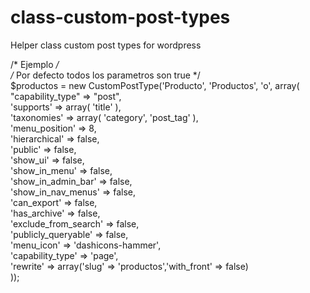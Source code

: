 # class-custom-post-types
Helper class custom post types for wordpress<br />

/* Ejemplo */<br />
/* Por defecto todos los parametros son true */<br />
$productos = new CustomPostType('Producto', 'Productos', 'o', array(<br />
    "capability_type" => "post",<br />
    'supports'  => array( 'title' ),<br />
    'taxonomies' => array( 'category', 'post_tag' ),<br />
    'menu_position' => 8,<br />
    'hierarchical'          => false,<br />
    'public'                => false,<br />
    'show_ui'               => false,<br />
    'show_in_menu'          => false,<br />
    'show_in_admin_bar'     => false,<br />
    'show_in_nav_menus'     => false,<br />
    'can_export'            => false,<br />
    'has_archive'           => false,<br />
    'exclude_from_search'   => false,<br />
    'publicly_queryable'    => false,<br />
    'menu_icon'             => 'dashicons-hammer',<br />
    'capability_type'       => 'page',<br />
    'rewrite' => array('slug' => 'productos','with_front' => false)<br />
));<br />
